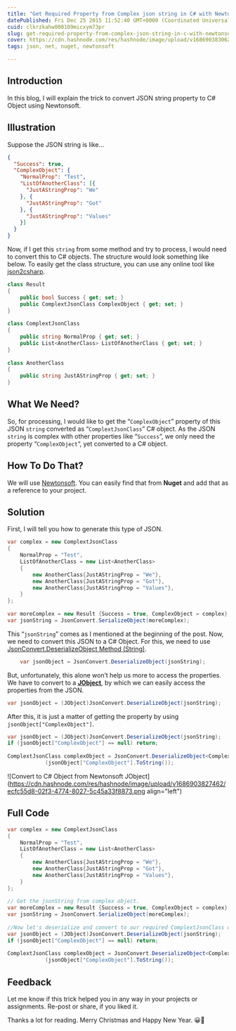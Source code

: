 ```yaml
---
title: "Get Required Property from Complex json string in C# with Newtonsoft"
datePublished: Fri Dec 25 2015 11:52:40 GMT+0000 (Coordinated Universal Time)
cuid: clkrzkahw000109micxym73pr
slug: get-required-property-from-complex-json-string-in-c-with-newtonsoft
cover: https://cdn.hashnode.com/res/hashnode/image/upload/v1686903830622/e28a3616-e942-4251-95d9-eb430f3c81d8.png
tags: json, net, nuget, newtonsoft

---
```


## Introduction

In this blog, I will explain the trick to convert JSON string property to C# Object using Newtonsoft.

## Illustration

Suppose the JSON string is like…

```json
{
  "Success": true,
  "ComplexObject": {
    "NormalProp": "Test",
    "ListOfAnotherClass": [{
      "JustAStringProp": "We"
    }, {
      "JustAStringProp": "Got"
    }, {
      "JustAStringProp": "Values"
    }]
  }
}
```

Now, if I get this `string` from some method and try to process, I would need to convert this to C# objects. The structure would look something like below. To easily get the class structure, you can use any online tool like [json2csharp](http://json2csharp.com/).

```csharp
class Result
{
    public bool Success { get; set; }
    public ComplextJsonClass ComplexObject { get; set; }
}
 
class ComplextJsonClass
{
    public string NormalProp { get; set; }
    public List<AnotherClass> ListOfAnotherClass { get; set; }
}
 
class AnotherClass
{
    public string JustAStringProp { get; set; }
}
```

## What We Need?

So, for processing, I would like to get the “`ComplexObject`” property of this JSON `string` converted as “`ComplextJsonClass`” C# object. As the JSON `string` is complex with other properties like “`Success`“, we only need the property “`ComplexObject`“, yet converted to a C# object.

## How To Do That?

We will use [Newtonsoft](https://www.nuget.org/packages/newtonsoft.json/). You can easily find that from **Nuget** and add that as a reference to your project.

## Solution

First, I will tell you how to generate this type of JSON.

```csharp
var complex = new ComplextJsonClass
{
    NormalProp = "Test",
    ListOfAnotherClass = new List<AnotherClass>
    {
        new AnotherClass{JustAStringProp = "We"},
        new AnotherClass{JustAStringProp = "Got"},
        new AnotherClass{JustAStringProp = "Values"},
    }
};
 
var moreComplex = new Result {Success = true, ComplexObject = complex};
var jsonString = JsonConvert.SerializeObject(moreComplex);
```

This “`jsonString`” comes as I mentioned at the beginning of the post. Now, we need to convert this JSON to a C# Object. For this, we need to use [JsonConvert.DeserializeObject Method (String)](http://www.newtonsoft.com/json/help/html/M_Newtonsoft_Json_JsonConvert_DeserializeObject.htm).

```csharp
	var jsonObject = JsonConvert.DeserializeObject(jsonString);
```

But, unfortunately, this alone won’t help us more to access the properties. We have to convert to a [**JObject**](http://www.newtonsoft.com/json/help/html/t_newtonsoft_json_linq_jobject.htm), by which we can easily access the properties from the JSON.

```csharp
var jsonObject = (JObject)JsonConvert.DeserializeObject(jsonString);
```

After this, it is just a matter of getting the property by using `jsonObject["ComplexObject"]`.

```csharp
var jsonObject = (JObject)JsonConvert.DeserializeObject(jsonString);
if (jsonObject["ComplexObject"] == null) return;
 
ComplextJsonClass complexObject = JsonConvert.DeserializeObject<ComplextJsonClass>
            (jsonObject["ComplexObject"].ToString());
```

![Convert to C# Object from Newtonsoft JObject](https://cdn.hashnode.com/res/hashnode/image/upload/v1686903827462/ecfc55d8-02f3-4774-8027-5c45a33f8873.png align="left")

## Full Code

```csharp
var complex = new ComplextJsonClass
{
    NormalProp = "Test",
    ListOfAnotherClass = new List<AnotherClass>
    {
        new AnotherClass{JustAStringProp = "We"},
        new AnotherClass{JustAStringProp = "Got"},
        new AnotherClass{JustAStringProp = "Values"},
    }
};
 
// Get the jsonString from complex object.
var moreComplex = new Result {Success = true, ComplexObject = complex};
var jsonString = JsonConvert.SerializeObject(moreComplex);
 
//Now let's deserialize and convert to our required ComplextJsonClass object.
var jsonObject = (JObject)JsonConvert.DeserializeObject(jsonString);
if (jsonObject["ComplexObject"] == null) return;
 
ComplextJsonClass complexObject = JsonConvert.DeserializeObject<ComplextJsonClass>
            (jsonObject["ComplexObject"].ToString());
```

## Feedback

Let me know if this trick helped you in any way in your projects or assignments. Re-post or share, if you liked it.

Thanks a lot for reading. Merry Christmas and Happy New Year. 😀🤝